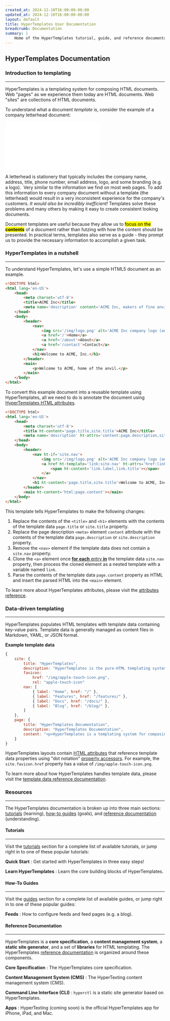 ```yaml
---
created_at: 2024-12-10T16:00:00-08:00
updated_at: 2024-12-10T16:00:00-08:00
layout: default
title: HyperTemplates User Documentation
breadcrumb: Documentation
summary: |
    Home of the HyperTemplates tutorial, guide, and reference documentation.
---
```


## HyperTemplates Documentation

<auto-toc selectors='h3,h4,h5,h6,dl dt'></auto-toc>

### Introduction to templating
-----

HyperTemplates is a templating system for composing HTML documents.
Web "pages" as we experience them today are HTML documents.
Web "sites" are collections of HTML documents.

To understand what a document _template_ is, consider the example of a company letterhead document: 

<embed type='application/pdf' src='example-letterhead.pdf' />

A letterhead is stationery that typically includes the company name, address, title, phone number, email address, logo, and some branding (e.g. a logo). 
Very similar to the information we find on most web pages. 
To add this information to every company document without a template (the letterhead) would result in a very inconsistent experience for the company's customers.
_It would also be incredibly inefficient!_
Templates solve these problems and many others by making it easy to create consistent looking documents.

Document templates are useful because they allow us to <mark>focus on the **contents**</mark> of a document rather than futzing with how the content should be presented. 
In practical terms, templates also serve as a guide - they prompt us to provide the necessary information to accomplish a given task.

### HyperTemplates in a nutshell
-----

To understand HyperTemplates, let's use a simple HTML5 document as an example.

```html
<!DOCTYPE html>
<html lang='en-US'>
    <head>
        <meta charset='utf-8'>
        <title>ACME Inc</title>
        <meta name='description' content='ACME Inc, makers of fine anvil products.'>
    </head>
    <body>
        <header>
            <nav>
                <img src='/img/logo.png' alt='ACME Inc company logo (an anvil)' />
                <a href='/'>Home</a>
                <a href='/about'>About</a>
                <a href='/contact'>Contact</a>
            </nav>
            <h1>Welcome to ACME, Inc.</h1>
        </header>
        <main>
            <p>Welcome to ACME, home of the anvil.</p>
        </main>
    </body>
</html>
```

To convert this example document into a reusable template using HyperTemplates, all we need to do is annotate the document using [HyperTemplates HTML attributes].

<code-snippet ht-block filename='template.html' highlight='5-6,10-16,18'>

```html
<!DOCTYPE html>
<html lang='en-US'>
    <head>
        <meta charset='utf-8'>
        <title ht-content='page.title,site.title'>ACME Inc</title>
        <meta name='description' ht-attrs='content:page.description,site.description'>
    </head>
    <body>
        <header>
            <nav ht-if='site.nav'>
                <img src='/img/logo.png' alt='ACME Inc company logo (an anvil)' />
                <a href ht-template='link:site.nav' ht-attrs='href:link.href'>
                    <span ht-content='link.label,link.title'></span>
                </a>
            </nav>
            <h1 ht-content='page.title,site.title'>Welcome to ACME, Inc.</h1>
        </header>
        <main ht-content='html:page.content'></main>
    </body>
</html>
```

</code-snippet>

This template tells HyperTemplates to make the following changes:

1. Replace the contents of the `<title>` and `<h1>` elements with the contents of the template data `page.title` or `site.title` property.
1. Replace the page description `<meta>` element `content` attribute with the contents of the template data `page.description` or `site.description` property.
1. Remove the `<nav>` element if the template data does not contain a `site.nav` property.
1. Clone the `<a>` element once [**for each** entry **in**] the template data `site.nav` property, then process the cloned element as a nested template with a variable named `link`.
1. Parse the contents of the template data `page.content` property as HTML and insert the parsed HTML into the `<main>` element.

To learn more about HyperTemplates attributes, please visit the [attributes reference].

### Data-driven templating
-----

HyperTemplates populates HTML templates with template data containing key-value pairs.
Template data is generally managed as content files in Markdown, YAML, or JSON format.

**Example template data**

```javascript
{
    site: {
        title: "HyperTemplates",
        description: "HyperTemplates is the pure-HTML templating system for the modern web.",
        favicon:
            href: "/img/apple-touch-icon.png",
            rel: "apple-touch-icon"
        nav: [
            { label: "Home", href: "/" },
            { label: "Features", href: "/features/" },
            { label: "Docs", href: "/docs/" },
            { label: "Blog", href: "/blog/" },
        ]
    },
    page: {
        title: "HyperTemplates Documentation",
        description: "HyperTemplates Documentation",
        content: "<p>HyperTemplates is a templating system for composing HTML documents...</p>"
    }
}
```

HyperTemplates layouts contain [HTML attributes] that reference template data properties using "dot notation" [property accessors].
For example, the `site.favicon.href` property has a value of `/img/apple-touch-icon.png`.

To learn more about how HyperTemplates handles template data, please visit the [template data reference documentation].

<learn-more ht-block href='/docs/reference/core/data/'></learn-more>


### Resources
-----

The HyperTemplates documentation is broken up into three main sections: [tutorials](#tutorials) (learning), [how-to guides](#how-to-guides) (goals), and [reference documentation](#reference-documentation) (understanding).

#### Tutorials
-----

Visit the [tutorials] section for a complete list of available tutorials, or jump right in to one of these popular tutorials:

**Quick Start**
: Get started with HyperTemplates in three easy steps!
  
  <learn-more ht-block href='/docs/tutorials/getting-started/'></learn-more>

**Learn HyperTemplates**
: Learn the core building blocks of HyperTemplates.

  <learn-more ht-block href='/docs/tutorials/learn/'></learn-more>

#### How-To Guides
-----

Visit the [guides] section for a complete list of available guides, or jump right in to one of these popular guides:

**Feeds**
: How to configure feeds and feed pages (e.g. a blog).
  
  <learn-more ht-block href='/docs/guides/feeds/'></learn-more>


#### Reference Documentation
-----

HyperTemplates is a **core specification**, a **content management system**, a **static site generator**, and a set of **libraries** for HTML templating.
The HyperTemplates [reference documentation](/docs/reference/) is organized around these components.

**Core Specification**
: The HyperTemplates core specification.
  
  <learn-more ht-block href='/docs/reference/core/'></learn-more>

**Content Management System (CMS)**
: The HyperTexting content management system (CMS).

  <learn-more ht-block href='/docs/reference/cms/'></learn-more>

**Command Line Interface (CLI)**
: `hyperctl` is a static site generator based on HyperTemplates.

  <learn-more ht-block href='/docs/reference/cli/'></learn-more>

**Apps**
: HyperTexting (coming soon) is the official HyperTemplates app for iPhone, iPad, and Mac.

  <learn-more ht-block href='https://hypertexting.com'></learn-more>


<!-- Links -->
[HyperTemplates HTML attributes]: /docs/reference/core/attributes/
[HTML attributes]: /docs/reference/core/attributes/
[**for each** entry **in**]: https://developer.mozilla.org/en-US/docs/Web/JavaScript/Reference/Statements/for...in
[attributes reference]: /docs/reference/core/attributes/
[property accessors]: https://developer.mozilla.org/en-US/docs/Web/JavaScript/Reference/Operators/Property_accessors
[template data reference documentation]: /docs/reference/core/data/
[core specification]: /docs/reference/core/
[content management system]: /docs/reference/cms/
[static site generator]: /docs/reference/cli/
[guides]: /docs/guides/
[tutorials]: /docs/tutorials/